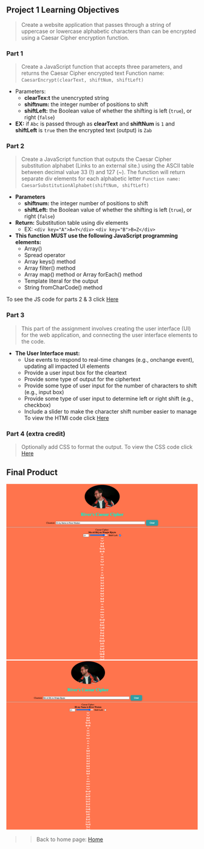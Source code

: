 ## Project 1 Learning Objectives
>Create a website application that passes through a string of uppercase or lowercase alphabetic characters than can be encrypted using a Caesar Cipher encryption function. 

### Part 1
>  Create a JavaScript function that accepts three parameters, and returns the Caesar Cipher encrypted text
Function name: `CaesarEncrypt(clearText, shiftNum, shiftLeft)`
- Parameters:
    - **clearTex:t** the unencrypted string
    - **shiftnum:**  the integer number of positions to shift
    - **shiftLeft:**  the Boolean value of whether the shifting is left (`true`), or right (`false`)
- **EX:** if `Abc` is passed through as **clearText** and **shiftNum** is `1` and **shiftLeft** is `true` then the encrypted text (output) is `Zab`

### Part 2 
>Create a JavaScript function that outputs the Caesar Cipher substitution alphabet (Links to an external site.) using the ASCII table between decimal value 33 (!) and 127 (~). The function will return separate div elements for each alphabetic letter
`Function name: CaesarSubstitutionAlphabet(shiftNum, shiftLeft)`
- **Parameters**
    - **shiftnum:**  the integer number of positions to shift
    - **shiftLeft:**  the Boolean value of whether the shifting is left (`true`), or right (`false`)
- **Return:** Substitution table using div elements
    - EX:   `<div key="A">A=Y</div>`
            `<div key="B">B=Z</div>`
- **This function MUST use the following JavaScript programming elements:**
    - Array()
    - Spread operator
    - Array keys() method
    - Array filter() method
    - Array map() method or Array forEach() method 
    - Template literal for the output
    -  String fromCharCode() method

To see the JS code for parts 2 & 3 click [Here](code/Project1.js)
### Part 3
> This part of the assignment involves creating the user interface (UI) for the web application, and connecting the user interface elements to the code.
- **The User Interface must:**
    - Use events to respond to real-time changes (e.g., onchange event), updating all impacted UI elements
    - Provide a user input box for the cleartext
    - Provide some type of output for the ciphertext
    - Provide some type of user input for the number of characters to shift (e.g., input box)
    - Provide some type of user input to determine left or right shift (e.g., checkbox)
    - Include a slider to make the character shift number easier to manage
To view the HTMl code click [Here](code/Project1.html)
### Part 4 (extra credit)
> Optionally add CSS to format the output. 
To view the CSS code click [Here](code/Project1.css)


## Final Product
![Image of encoding Message](images/encode.png)
![Image of decoding Message](images/decode.png)

>> Back to home page:
[Home](https://rweston233.github.io/)